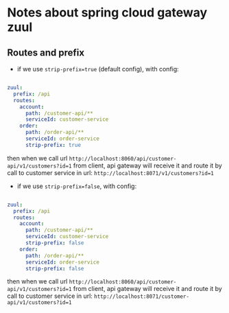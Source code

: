# Notes about spring cloud gateway zuul

## Routes and prefix

- if we use `strip-prefix=true` (default config), with config:

```yaml

zuul:
  prefix: /api
  routes:
    account:
      path: /customer-api/**
      serviceId: customer-service
    order:
      path: /order-api/**
      serviceId: order-service
      strip-prefix: true
```

then when we call url `http://localhost:8060/api/customer-api/v1/customers?id=1` from client, api gateway will receive it and route it by call to customer service in url: `http://localhost:8071/v1/customers?id=1`

- if we use `strip-prefix=false`, with config:

```yaml

zuul:
  prefix: /api
  routes:
    account:
      path: /customer-api/**
      serviceId: customer-service
      strip-prefix: false
    order:
      path: /order-api/**
      serviceId: order-service
      strip-prefix: false
```

then when we call url `http://localhost:8060/api/customer-api/v1/customers?id=1` from client, api gateway will receive it and route it by call to customer service in url: `http://localhost:8071/customer-api/v1/customers?id=1`

